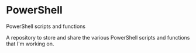 PowerShell
==========

PowerShell scripts and functions

A repository to store and share the various PowerShell scripts and functions that I'm working on.

